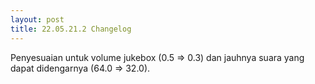 ```yaml
---
layout: post
title: 22.05.21.2 Changelog
---
```

Penyesuaian untuk volume jukebox (0.5 => 0.3) dan jauhnya suara yang dapat didengarnya (64.0 => 32.0).
